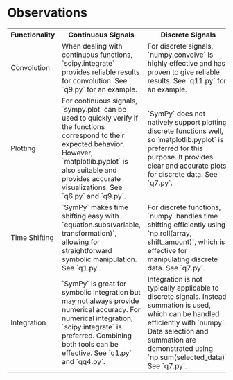 # Observations 

<table> 
<tr>
<th> Functionality </th>
<th> Continuous Signals </th>
<th> Discrete Signals </th>
</tr>
<tr>
<td> Convolution </td>
<td> When dealing with continuous functions, `scipy.integrate` provides reliable results for convolution. See `q9.py` for an example. </td>
<td> For discrete signals, `numpy.convolve` is highly effective and has proven to give reliable results. See `q11.py` for an example. </td>
</tr>
<tr>
<td> Plotting </td>
<td> For continuous signals, `sympy.plot` can be used to quickly verify if the functions correspond to their expected behavior. However, `matplotlib.pyplot` is also suitable and provides accurate visualizations. See `q6.py` and `q9.py`. </td>
<td> `SymPy` does not natively support plotting discrete functions well, so `matplotlib.pyplot` is preferred for this purpose. It provides clear and accurate plots for discrete data. See `q7.py`. </td>
</tr>
<tr>
<td> Time Shifting </td>
<td> `SymPy` makes time shifting easy with `equation.subs(variable, transformation)`, allowing for straightforward symbolic manipulation. See `q1.py`. </td>
<td> For discrete functions, `numpy` handles time shifting efficiently using `np.roll(array, shift_amount)`, which is effective for manipulating discrete data. See `q7.py`. </td>
</tr>
<tr>
<td> Integration </td>
<td> `SymPy` is great for symbolic integration but may not always provide numerical accuracy. For numerical integration, `scipy.integrate` is preferred. Combining both tools can be effective. See `q1.py` and `qq4.py`. </td>
<td> Integration is not typically applicable to discrete signals. Instead, summation is used, which can be handled efficiently with `numpy`. Data selection and summation are demonstrated using `np.sum(selected_data)`. See `q7.py`. </td>
</tr>
</table>
